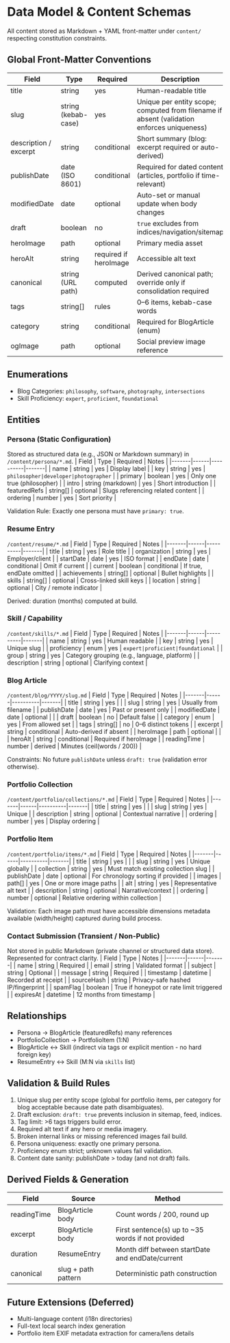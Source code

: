 # Data Model & Content Schemas

All content stored as Markdown + YAML front-matter under `content/` respecting constitution constraints.

## Global Front-Matter Conventions
| Field | Type | Required | Description |
|-------|------|----------|-------------|
| title | string | yes | Human-readable title |
| slug | string (kebab-case) | yes | Unique per entity scope; computed from filename if absent (validation enforces uniqueness) |
| description / excerpt | string | conditional | Short summary (blog: excerpt required or auto-derived) |
| publishDate | date (ISO 8601) | conditional | Required for dated content (articles, portfolio if time-relevant) |
| modifiedDate | date | optional | Auto-set or manual update when body changes |
| draft | boolean | no | `true` excludes from indices/navigation/sitemap |
| heroImage | path | optional | Primary media asset |
| heroAlt | string | required if heroImage | Accessible alt text |
| canonical | string (URL path) | computed | Derived canonical path; override only if consolidation required |
| tags | string[] | rules | 0–6 items, kebab-case words |
| category | string | conditional | Required for BlogArticle (enum) |
| ogImage | path | optional | Social preview image reference |

## Enumerations
- Blog Categories: `philosophy`, `software`, `photography`, `intersections`
- Skill Proficiency: `expert`, `proficient`, `foundational`

## Entities

### Persona (Static Configuration)
Stored as structured data (e.g., JSON or Markdown summary) in `/content/persona/*.md`.
| Field | Type | Required | Notes |
|-------|------|----------|-------|
| name | string | yes | Display label |
| key | string | yes | `philosopher|developer|photographer` |
| primary | boolean | yes | Only one true (philosopher) |
| intro | string (markdown) | yes | Short introduction |
| featuredRefs | string[] | optional | Slugs referencing related content |
| ordering | number | yes | Sort priority |

Validation Rule: Exactly one persona must have `primary: true`.

### Resume Entry
`/content/resume/*.md`
| Field | Type | Required | Notes |
|-------|------|----------|-------|
| title | string | yes | Role title |
| organization | string | yes | Employer/client |
| startDate | date | yes | ISO format |
| endDate | date | conditional | Omit if current |
| current | boolean | conditional | If true, endDate omitted |
| achievements | string[] | optional | Bullet highlights |
| skills | string[] | optional | Cross-linked skill keys |
| location | string | optional | City / remote indicator |

Derived: duration (months) computed at build.

### Skill / Capability
`/content/skills/*.md`
| Field | Type | Required | Notes |
|-------|------|----------|-------|
| name | string | yes | Human readable |
| key | string | yes | Unique slug |
| proficiency | enum | yes | `expert|proficient|foundational` |
| group | string | yes | Category grouping (e.g., language, platform) |
| description | string | optional | Clarifying context |

### Blog Article
`/content/blog/YYYY/slug.md`
| Field | Type | Required | Notes |
|-------|------|----------|-------|
| title | string | yes | |
| slug | string | yes | Usually from filename |
| publishDate | date | yes | Past or present only |
| modifiedDate | date | optional | |
| draft | boolean | no | Default false |
| category | enum | yes | From allowed set |
| tags | string[] | no | 0–6 distinct tokens |
| excerpt | string | conditional | Auto-derived if absent |
| heroImage | path | optional | |
| heroAlt | string | conditional | Required if heroImage |
| readingTime | number | derived | Minutes (ceil(words / 200)) |

Constraints: No future `publishDate` unless `draft: true` (validation error otherwise).

### Portfolio Collection
`/content/portfolio/collections/*.md`
| Field | Type | Required | Notes |
|-------|------|----------|-------|
| title | string | yes | |
| slug | string | yes | Unique |
| description | string | optional | Contextual narrative |
| ordering | number | yes | Display ordering |

### Portfolio Item
`/content/portfolio/items/*.md`
| Field | Type | Required | Notes |
|-------|------|----------|-------|
| title | string | yes | |
| slug | string | yes | Unique globally |
| collection | string | yes | Must match existing collection slug |
| publishDate | date | optional | For chronology sorting if provided |
| images | path[] | yes | One or more image paths |
| alt | string | yes | Representative alt text |
| description | string | optional | Narrative/context |
| ordering | number | optional | Relative ordering within collection |

Validation: Each image path must have accessible dimensions metadata available (width/height) captured during build process.

### Contact Submission (Transient / Non-Public)
Not stored in public Markdown (private channel or structured data store). Represented for contract clarity.
| Field | Type | Notes |
|-------|------|-------|
| name | string | Required |
| email | string | Validated format |
| subject | string | Optional |
| message | string | Required |
| timestamp | datetime | Recorded at receipt |
| sourceHash | string | Privacy-safe hashed IP/fingerprint |
| spamFlag | boolean | True if honeypot or rate limit triggered |
| expiresAt | datetime | 12 months from timestamp |

## Relationships
- Persona → BlogArticle (featuredRefs) many references
- PortfolioCollection → PortfolioItem (1:N)
- BlogArticle ↔ Skill (indirect via tags or explicit mention - no hard foreign key)
- ResumeEntry ↔ Skill (M:N via `skills` list)

## Validation & Build Rules
1. Unique slug per entity scope (global for portfolio items, per category for blog acceptable because date path disambiguates).
2. Draft exclusion: `draft: true` prevents inclusion in sitemap, feed, indices.
3. Tag limit: >6 tags triggers build error.
4. Required alt text if any hero or media imagery.
5. Broken internal links or missing referenced images fail build.
6. Persona uniqueness: exactly one primary persona.
7. Proficiency enum strict; unknown values fail validation.
8. Content date sanity: publishDate > today (and not draft) fails.

## Derived Fields & Generation
| Field | Source | Method |
|-------|--------|--------|
| readingTime | BlogArticle body | Count words / 200, round up |
| excerpt | BlogArticle body | First sentence(s) up to ~35 words if not provided |
| duration | ResumeEntry | Month diff between startDate and endDate/current |
| canonical | slug + path pattern | Deterministic path construction |

## Future Extensions (Deferred)
- Multi-language content (i18n directories)
- Full-text local search index generation
- Portfolio item EXIF metadata extraction for camera/lens details

